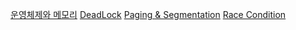 [운영체제와 메모리](운영체제와%20메모리.md)
[DeadLock](DeadLock.md)
[Paging & Segmentation](Paging%20&%20Segmentation.md)
[Race Condition](Race%20Condition.md)